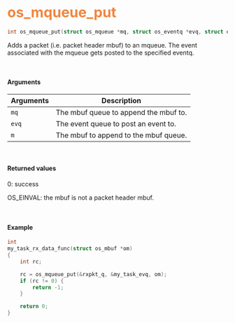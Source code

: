 ## <font color="#F2853F" style="font-size:24pt">os_mqueue_put</font>

```c
int os_mqueue_put(struct os_mqueue *mq, struct os_eventq *evq, struct os_mbuf *m)
```

Adds a packet (i.e. packet header mbuf) to an mqueue. The event associated with the mqueue gets posted to the specified eventq.

<br>

#### Arguments

| Arguments | Description |
|-----------|-------------|
| `mq`      | The mbuf queue to append the mbuf to. |
| `evq`     | The event queue to post an event to. |
| `m`       | The mbuf to append to the mbuf queue. |

<br>

#### Returned values

0: success

OS_EINVAL: the mbuf is not a packet header mbuf.

<br>

#### Example

```c
int
my_task_rx_data_func(struct os_mbuf *om)
{
    int rc;

    rc = os_mqueue_put(&rxpkt_q, &my_task_evq, om);
    if (rc != 0) {
        return -1;
    }

    return 0;
}
```
